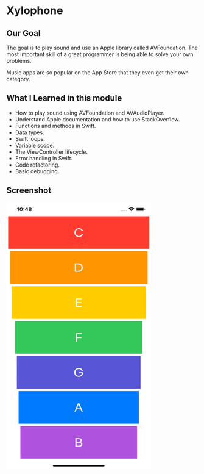 

# Xylophone

## Our Goal

The goal is to play sound and use an Apple library called AVFoundation. The most important skill of a great programmer is being able to solve your own problems.


 Music apps are so popular on the App Store that they even get their own category.

## What I Learned in this module

* How to play sound using AVFoundation and AVAudioPlayer.
* Understand Apple documentation and how to use StackOverflow.
* Functions and methods in Swift.
* Data types.
* Swift loops.
* Variable scope.
* The ViewController lifecycle.
* Error handling in Swift.
* Code refactoring.
* Basic debugging.

## Screenshot 
<img src="Documentation/1.png" width="380" height="700"> 

